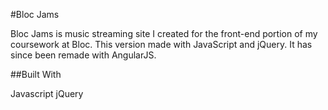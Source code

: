 #Bloc Jams

Bloc Jams is music streaming site I created for the front-end portion of my coursework at Bloc. This version made with JavaScript and jQuery. It has since been remade with AngularJS.

##Built With

Javascript
jQuery
